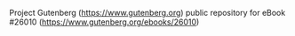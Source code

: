Project Gutenberg (https://www.gutenberg.org) public repository for eBook #26010 (https://www.gutenberg.org/ebooks/26010)
